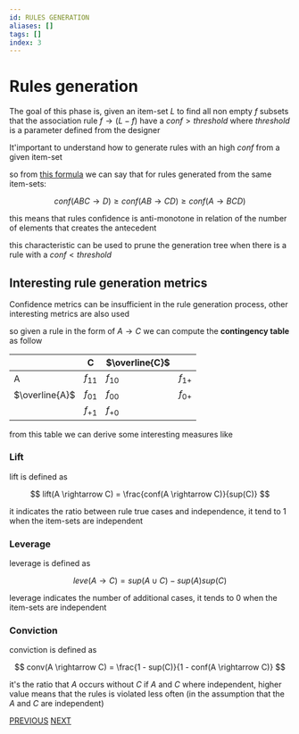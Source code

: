 ```yaml
---
id: RULES GENERATION
aliases: []
tags: []
index: 3
---
```


# Rules generation

The goal of this phase is, given an item-set $L$ to find all non empty $f$ subsets that the association rule $f \rightarrow (L-f)$ have a $conf \gt threshold$ where $threshold$ is a parameter defined from the designer

It'important to understand how to generate rules with an high $conf$ from a given item-set

so from [this formula](association_rules.md#confidence_from_support) we can say that for rules generated from the same item-sets:

$$
conf(ABC \rightarrow D) \geq conf(AB \rightarrow CD) \geq conf(A \rightarrow BCD)
$$

this means that rules confidence is anti-monotone in relation of the number of elements that creates the antecedent

this characteristic can be used to prune the generation tree when there is a rule with a $conf \lt threshold$

## Interesting rule generation metrics

Confidence metrics can be insufficient in the rule generation process, other interesting metrics are also used

so given a rule in the form of $A \rightarrow C$ we can compute the **contingency table** as follow

|     | C        | $\overline{C}$       |          |
| --- | -------- | -------- | -------- |
| A   | $f_{11}$ | $f_{10}$ | $f_{1+}$ |
| $\overline{A}$  | $f_{01}$ | $f_{00}$ | $f_{0+}$ |
|     | $f_{+1}$         | $f_{+0}$         |          |

from this table we can derive some interesting measures like

### Lift

lift is defined as

$$
lift(A \rightarrow C) = \frac{conf(A \rightarrow C)}{sup(C)}
$$

it indicates the ratio between rule true cases and independence, it tend to $1$  when the item-sets are independent

### Leverage

leverage is defined as

$$
leve(A \rightarrow C) = sup(A \cup C) - sup(A)sup(C)
$$

leverage indicates the number of additional cases, it tends to $0$ when the item-sets are independent

### Conviction

conviction is defined as

$$
conv(A \rightarrow C) = \frac{1 - sup(C)}{1 - conf(A \rightarrow C)}
$$

it's the ratio that $A$ occurs without $C$  if $A$ and $C$ where independent, higher value means that the rules is violated less often (in the assumption that the $A$ and $C$ are independent)

[PREVIOUS](association_rules_mining.md) [NEXT](datamining/frequent_itemset_generation.md)

